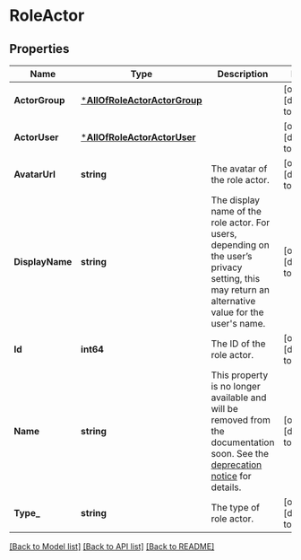 # RoleActor

## Properties
Name | Type | Description | Notes
------------ | ------------- | ------------- | -------------
**ActorGroup** | [***AllOfRoleActorActorGroup**](AllOfRoleActorActorGroup.md) |  | [optional] [default to null]
**ActorUser** | [***AllOfRoleActorActorUser**](AllOfRoleActorActorUser.md) |  | [optional] [default to null]
**AvatarUrl** | **string** | The avatar of the role actor. | [optional] [default to null]
**DisplayName** | **string** | The display name of the role actor. For users, depending on the user’s privacy setting, this may return an alternative value for the user&#x27;s name. | [optional] [default to null]
**Id** | **int64** | The ID of the role actor. | [optional] [default to null]
**Name** | **string** | This property is no longer available and will be removed from the documentation soon. See the [deprecation notice](https://developer.atlassian.com/cloud/jira/platform/deprecation-notice-user-privacy-api-migration-guide/) for details. | [optional] [default to null]
**Type_** | **string** | The type of role actor. | [optional] [default to null]

[[Back to Model list]](../README.md#documentation-for-models) [[Back to API list]](../README.md#documentation-for-api-endpoints) [[Back to README]](../README.md)

